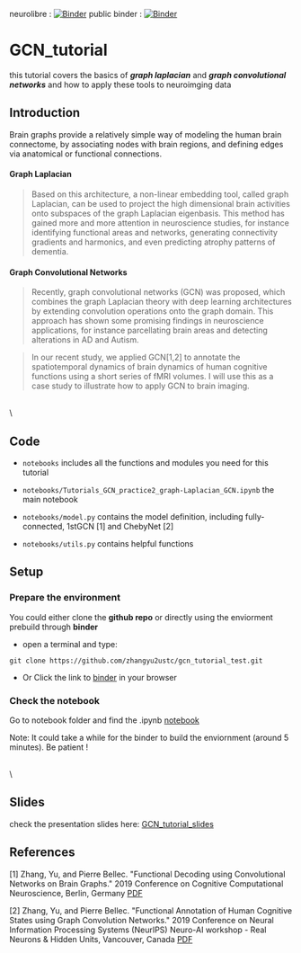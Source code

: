 neurolibre : [![Binder](http://binder-wksh2.conp.cloud/badge_logo.svg)](http://binder-wksh2.conp.cloud/v2/gh/zhangyu2ustc/gcn_tutorial_test/master?filepath=notebooks%2F)
public binder : [![Binder](https://mybinder.org/badge_logo.svg)](https://mybinder.org/v2/gh/zhangyu2ustc/gcn_tutorial_test/master?filepath=notebooks%2F)

# GCN_tutorial
this tutorial covers the basics of _**graph laplacian**_ and _**graph convolutional networks**_ and how to apply these tools to neuroimging data

## Introduction
Brain graphs provide a relatively simple way of modeling the human brain connectome, by associating nodes with brain regions, and defining edges via anatomical or functional connections. 
#### Graph Laplacian
> Based on this architecture, a non-linear embedding tool, called graph Laplacian, can be used to project the high dimensional brain activities onto subspaces of the graph Laplacian eigenbasis.
This method has gained more and more attention in neuroscience studies, for instance identifying functional areas and networks, generating connectivity gradients and harmonics, and even predicting atrophy patterns of dementia. 
#### Graph Convolutional Networks
> Recently, graph convolutional networks (GCN) was proposed, which combines the graph Laplacian theory with deep learning architectures by extending convolution operations onto the graph domain. 
> This approach has shown some promising findings in neuroscience applications, for instance parcellating brain areas and detecting alterations in AD and Autism. 

> In our recent study, we applied GCN[1,2] to annotate the spatiotemporal dynamics of brain dynamics of human cognitive functions using a short series of fMRI volumes. 
I will use this as a case study to illustrate how to apply GCN to brain imaging.



\
\

## Code
 * ```notebooks``` includes all the functions and modules you need for this tutorial

 * ```notebooks/Tutorials_GCN_practice2_graph-Laplacian_GCN.ipynb``` the main notebook

 * ```notebooks/model.py``` contains the model definition, including fully-connected, 1stGCN [1] and ChebyNet [2]

 * ```notebooks/utils.py``` contains helpful functions

## Setup
### Prepare the environment
 You could either clone the **github repo** or directly using the enviorment prebuild through **binder**

  * open a terminal and type:
```
git clone https://github.com/zhangyu2ustc/gcn_tutorial_test.git
``` 

 * Or Click the link to [binder](https://mybinder.org/v2/gh/zhangyu2ustc/gcn_tutorial_test/master?filepath=notebooks%2F) in your browser


### Check the notebook 
  Go to notebook folder and find the .ipynb [notebook](https://github.com/zhangyu2ustc/gcn_tutorial_test/blob/master/notebooks/Tutorials_GCN_practice2_graph-Laplacian_GCN.ipynb)

  Note: It could take a while for the binder to build the enviornment (around 5 minutes). Be patient !  




\
\
## Slides
 check the presentation slides here: [GCN_tutorial_slides](https://drive.google.com/file/d/1Gu28WcHXlwjXQSSmqZZwIcESHff_j-J4/view?usp=sharing)

## References
<a id="1">[1]</a> Zhang, Yu, and Pierre Bellec. "Functional Decoding using Convolutional Networks on Brain Graphs." 2019 Conference on Cognitive Computational Neuroscience, Berlin, Germany [PDF](https://ccneuro.org/2019/proceedings/0001137.pdf)

<a id="2">[2]</a> Zhang, Yu, and Pierre Bellec. "Functional Annotation of Human Cognitive States using Graph Convolution Networks." 2019 Conference on Neural Information Processing Systems (NeurIPS) Neuro-AI workshop - Real Neurons & Hidden Units, Vancouver, Canada [PDF](https://openreview.net/pdf?id=HJenmmF8Ir)

